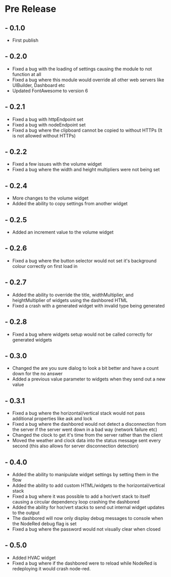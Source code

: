 # Pre Release
## - 0.1.0
* First publish
## - 0.2.0
* Fixed a bug with the loading of settings causing the module to not function at all
* Fixed a bug where this module would override all other web servers like UIBuilder, Dashboard etc
* Updated FontAwesome to version 6
## - 0.2.1
* Fixed a bug with httpEndpoint set
* Fixed a bug with nodeEndpoint set
* Fixed a bug where the clipboard cannot be copied to without HTTPs (It is not allowed without HTTPs)
## - 0.2.2
* Fixed a few issues with the volume widget
* Fixed a bug where the width and height multipliers were not being set
## - 0.2.4
* More changes to the volume widget
* Added the ability to copy settings from another widget
## - 0.2.5
* Added an increment value to the volume widget
## - 0.2.6
* Fixed a bug where the button selector would not set it's background colour correctly on first load in
## - 0.2.7
* Added the ability to override the title, widthMultiplier, and heightMultiplier of widgets using the dashbored HTML
* Fixed a crash with a generated widget with invalid type being generated
## - 0.2.8
* Fixed a bug where widgets setup would not be called correctly for generated widgets
## - 0.3.0
* Changed the are you sure dialog to look a bit better and have a count down for the no answer
* Added a previous value parameter to widgets when they send out a new value
## - 0.3.1
* Fixed a bug where the horizontal/vertical stack would not pass additional properties like ask and lock
* Fixed a bug where the dashbored would not detect a disconnection from the server if the server went down in a bad way (network failure etc)
* Changed the clock to get it's time from the server rather than the client
* Moved the weather and clock data into the status message sent every second (this also allows for server disconnection detection)
## - 0.4.0
* Added the ability to manipulate widget settings by setting them in the flow
* Added the ability to add custom HTML/widgets to the horizontal/vertical stack
* Fixed a bug where it was possible to add a hor/vert stack to itself causing a circular dependency loop crashing the dashbored
* Added the ability for hor/vert stacks to send out internal widget updates to the output
* The dashbored will now only display debug messages to console when the NodeRed debug flag is set
* Fixed a bug where the password would not visually clear when closed
## - 0.5.0
* Added HVAC widget
* Fixed a bug where if the dashbored were to reload while NodeRed is redeploying it would crash node-red.